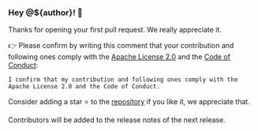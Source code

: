 ### Hey @${author}! 🎉

Thanks for opening your first pull request. We really appreciate it.
            
👉 Please confirm by writing this comment that your contribution and following ones comply with the [Apache License 2.0](https://www.apache.org/licenses/LICENSE-2.0) and the [Code of Conduct](https://github.com/operaton/operaton/blob/main/CODE_OF_CONDUCT.md):

`I confirm that my contribution and following ones comply with the Apache License 2.0 and the Code of Conduct.`

Consider adding a star ⭐️ to the [repository](https://github.com/operaton/operaton) if you like it, we appreciate that.
            
Contributors will be added to the release notes of the next release.